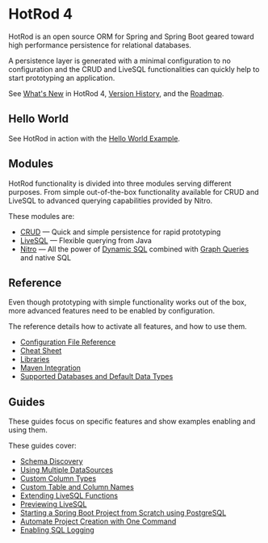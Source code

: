 # HotRod 4

HotRod is an open source ORM for Spring and Spring Boot geared toward high performance persistence for relational databases.

A persistence layer is generated with a minimal configuration to no configuration and the CRUD and LiveSQL functionalities
can quickly help to start prototyping an application.

See [What's New](./whats-new.md) in HotRod 4, [Version History](../version-history.md), and the [Roadmap](../roadmap.md). 


## Hello World

See HotRod in action with the [Hello World Example](./guides/hello-world.md).


## Modules

HotRod functionality is divided into three modules serving different purposes. From simple out-of-the-box functionality
available for CRUD and LiveSQL to advanced querying capabilities provided by Nitro. 

These modules are:

- [CRUD](crud/README.md) &mdash; Quick and simple persistence for rapid prototyping
- [LiveSQL](livesql/README.md) &mdash; Flexible querying from Java
- [Nitro](nitro/README.md) &mdash; All the power of [Dynamic SQL](nitro/nitro-dynamic-sql.md) combined with [Graph Queries](nitro/nitro-graph-selects.md) and native SQL


## Reference

Even though prototyping with simple functionality works out of the box, more advanced features need to be enabled by configuration.

The reference details how to activate all features, and how to use them.

- [Configuration File Reference](config/README.md)
- [Cheat Sheet](./cheat-sheet.md)
- [Libraries](config/libraries.md)
- [Maven Integration](maven/README.md)
- [Supported Databases and Default Data Types](config/supported-databases.md)


## Guides

These guides focus on specific features and show examples enabling and using them.

These guides cover:

- [Schema Discovery](guides/schema-discovery.md)
- [Using Multiple DataSources](./guides/using-multiple-datasources.md)
- [Custom Column Types](guides/mapping-column-types.md)
- [Custom Table and Column Names](guides/mapping-table-and-column-names.md)
- [Extending LiveSQL Functions](livesql/extending-livesql-functions.md)
- [Previewing LiveSQL](./livesql/previewing-livesql.md)
- [Starting a Spring Boot Project from Scratch using PostgreSQL](guides/starting-a-maven-project-from-scratch-with-postgresql.md)
- [Automate Project Creation with One Command](maven/maven-arquetype.md)
- [Enabling SQL Logging](./guides/enabling-sql-logging.md)
